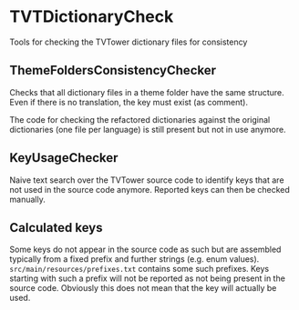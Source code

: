 # TVTDictionaryCheck
Tools for checking the TVTower dictionary files for consistency

## ThemeFoldersConsistencyChecker

Checks that all dictionary files in a theme folder have the same structure.
Even if there is no translation, the key must exist (as comment).

The code for checking the refactored dictionaries against the original dictionaries (one file per language) is still present but not in use anymore.

## KeyUsageChecker

Naive text search over the TVTower source code to identify keys that are not used in the source code anymore.
Reported keys can then be checked manually.

## Calculated keys

Some keys do not appear in the source code as such but are assembled typically from a fixed prefix and further strings (e.g. enum values).
`src/main/resources/prefixes.txt` contains some such prefixes.
Keys starting with such a prefix will not be reported as not being present in the source code.
Obviously this does not mean that the key will actually be used.
